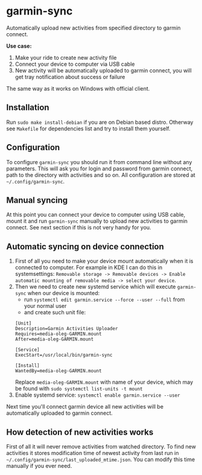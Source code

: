 # garmin-sync

Automatically upload new activities from specified directory to garmin connect.

**Use case:**
1. Make your ride to create new activity file
2. Connect your device to computer via USB cable
3. New activity will be automatically uploaded to garmin connect, you will get tray notification about success or failure

The same way as it works on Windows with official client.

## Installation

Run `sudo make install-debian` if you are on Debian based distro. Otherway see `Makefile` for dependencies list and try to install them yourself.

## Configuration

To configure `garmin-sync` you should run it from command line without any parameters. This will ask you for login and password from garmin connect, path to the directory with activities and so on. All configuration are stored at `~/.config/garmin-sync`.

## Manual syncing

At this point you can connect your device to computer using USB cable, mount it and run `garmin-sync` manually to upload new activities to garmin connect. See next section if this is not very handy for you.

## Automatic syncing on device connection

1. First of all you need to make your device mount automatically when it is connected to computer. For example in KDE I can do this in systemsettings:
`Removable storage -> Removable devices -> Enable automatic mounting of removable media -> select your device`.
2. Then we need to create new systemd service which will execute `garmin-sync` when our device is mounted:
    * run `systemctl edit garmin.service --force --user --full` from your normal user
    * and create such unit file:
    ```
    [Unit]
    Description=Garmin Activities Uploader
    Requires=media-oleg-GARMIN.mount
    After=media-oleg-GARMIN.mount

    [Service]
    ExecStart=/usr/local/bin/garmin-sync

    [Install]
    WantedBy=media-oleg-GARMIN.mount
    ```
    Replace `media-oleg-GARMIN.mount` with name of your device, which may be found with `sudo systemctl list-units -t mount`
3. Enable systemd service: `systemctl enable garmin.service --user`

Next time you'll connect garmin device all new activities will be automatically uploaded to garmin connect.

## How detection of new activities works

First of all it will never remove activities from watched directory. To find new activities it stores modification time of newest activity from last run in `~/.config/garmin-sync/last_uploaded_mtime.json`. You can modify this time manually if you ever need.
